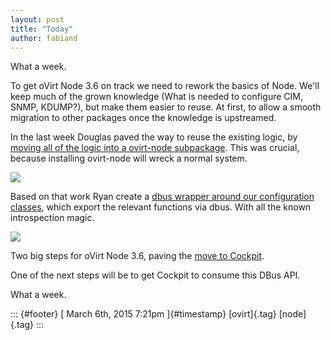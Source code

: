 ```yaml
---
layout: post
title: "Today"
author: fabiand
---
```



What a week.

To get oVirt Node 3.6 on track we need to rework the basics of Node.
We'll keep much of the grown knowledge (What is needed to configure CIM,
SNMP, KDUMP?), but make them easier to reuse. At first, to allow a
smooth migration to other packages once the knowledge is upstreamed.

In the last week Douglas paved the way to reuse the existing logic, by
[moving all of the logic into a ovirt-node
subpackage](https://bugzilla.redhat.com/show_bug.cgi?id=1191419). This
was crucial, because installing ovirt-node will wreck a normal system.

![](https://66.media.tumblr.com/c77cb65213f25f9ae25dc750441752c6/tumblr_inline_nksz579dUt1s0jj7d.png)

Based on that work Ryan create a [dbus wrapper around our configuration
classes](https://bugzilla.redhat.com/show_bug.cgi?id=1191962), which
export the relevant functions via dbus. With all the known introspection
magic.

![](https://66.media.tumblr.com/21dc45194c64003046092db4b1528de3/tumblr_inline_nksz3wXDvi1s0jj7d.png)

Two big steps for oVirt Node 3.6, paving the [move to
Cockpit](https://bugzilla.redhat.com/show_bug.cgi?id=1190758).

One of the next steps will be to get Cockpit to consume this DBus API.

What a week.

::: {#footer}
[ March 6th, 2015 7:21pm ]{#timestamp} [ovirt]{.tag} [node]{.tag}
:::
